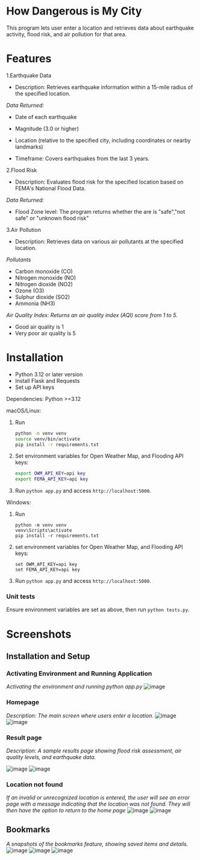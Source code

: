 # How Dangerous is My City

This program lets user enter a location and retrieves data about earthquake activity, flood risk, and air 
pollution for that area.

# Features

1.Earthquake Data

- Description: Retrieves earthquake information within a 15-mile radius of the specified location.
    
*Data Returned:*
- Date of each earthquake
- Magnitude (3.0 or higher)
- Location (relative to the specified city, including coordinates or nearby landmarks)
    
- Timeframe: Covers earthquakes from the last 3 years.

2.Flood Risk
    
- Description: Evaluates flood risk for the specified location based on FEMA's National Flood Data.

*Data Returned:*
- Flood Zone level: The program returns whether the are is "safe","not safe" or "unknown flood risk"

3.Air Pollution

- Description: Retrieves data on various air pollutants at the specified location.

*Pollutants*
- Carbon monoxide (CO)
- Nitrogen monoxide (NO)
- Nitrogen dioxide (NO2)
- Ozone (O3)
- Sulphur dioxide (SO2)
- Ammonia (NH3)

*Air Quality Index: Returns an air quality index (AQI) score from 1 to 5.*
- Good air quality is 1
- Very poor air quality is 5


# Installation

- Python 3.12 or later version
- Install Flask and Requests
- Set up API keys
    
Dependencies: Python >=3.12

macOS/Linux:
1. Run
   ```bash
   python -m venv venv 
   source venv/bin/activate 
   pip install -r requirements.txt
3. Set environment variables for Open Weather Map, and Flooding API keys:
   ```bash
   export OWM_API_KEY=api key
   export FEMA_API_KEY=api key
   ```
4. Run `python app.py` and access `http://localhost:5000`.

Windows:
1. Run
   ```
   python -m venv venv
   venv\Scripts\activate
   pip install -r requirements.txt
   ```

3. set environment variables for Open Weather Map, and Flooding API keys:
   ```
   set OWM_API_KEY=api key
   set FEMA_API_KEY=api key
   ```
5. Run `python app.py` and access `http://localhost:5000`.

### Unit tests
Ensure environment variables are set as above, then run `python tests.py`.

# Screenshots
## Installation and Setup
### Activating Environment and Running Application
*Activating the environment and running python app.py*
![image](https://github.com/user-attachments/assets/70f3bda2-3da4-4906-abf0-ef0d69cd364c)

### Homepage
*Description: The main screen where users enter a location.*
![image](https://github.com/user-attachments/assets/7d5a7a4c-7044-4ec3-8038-0168d41e5457)
![image](https://github.com/user-attachments/assets/f5199fc8-c72e-40a7-ad6c-e1bd43334739)

### Result page
*Description: A sample results page showing flood risk assessment, air quality levels, and earthquake data.*

![image](https://github.com/user-attachments/assets/79d131b4-9adf-4578-9d14-a24a2956498c)
![image](https://github.com/user-attachments/assets/966cff1d-386c-4e11-9d26-68e8e1b2b36f)

### Location not found
*If an invalid or unrecognized location is entered, the user will see an error page with a message indicating that the location was not found. They will then have the option to return to the home page*
![image](https://github.com/user-attachments/assets/00632bbd-7a87-4198-8995-17feb2265a1c)
![image](https://github.com/user-attachments/assets/375a9539-54f6-4867-8581-770606d95d2f)

## Bookmarks
*A snapshots of the bookmarks feature, showing saved items and details.*
![image](https://github.com/user-attachments/assets/6d2f0548-b7fc-4ec4-8771-8028ec44cc8e)
![image](https://github.com/user-attachments/assets/1f30dd01-10aa-4b5f-afad-c4eee623b9b6)
![image](https://github.com/user-attachments/assets/f139aa92-5d8f-4c2f-b6ba-35d3a4e3966d)












